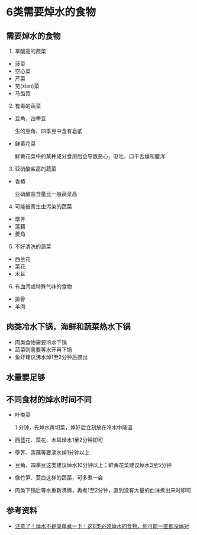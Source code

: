 # 6类需要焯水的食物

## 需要焯水的食物
1. 草酸高的蔬菜
  * 菠菜
  * 空心菜
  * 芹菜
  * 苋(xian)菜
  * 马齿苋

2. 有毒的蔬菜
  * 豆角，四季豆
   
    生的豆角、四季豆中含有皂甙

  * 鲜黄花菜

    鲜黄花菜中的某种成分食用后会导致恶心、呕吐、口干舌燥和腹泻

3. 亚硝酸盐高的蔬菜

  * 香椿
      
    亚硝酸盐含量比一般蔬菜高

4. 可能被寄生虫污染的蔬菜

  * 荸荠
  * 莲藕
  * 菱角

5. 不好清洗的蔬菜

  * 西兰花
  * 菜花
  * 木耳

6. 有血污或特殊气味的食物

  * 排骨
  * 羊肉

## 肉类冷水下锅，海鲜和蔬菜热水下锅
* 肉类食物需要冷水下锅
* 蔬菜则需要等水开再下锅
* 鱼虾建议沸水焯1至2分钟后捞出

## 水量要足够

## 不同食材的焯水时间不同
* 叶类菜
  
  1 分钟，先焯水再切菜，焯好后立刻放在冷水中降温

* 西蓝花、菜花、木耳焯水1至2分钟即可
* 荸荠、莲藕等要沸水焯1分钟以上
* 豆角、四季豆这类建议焯水10分钟以上；鲜黄花菜建议焯水3至5分钟
* 像竹笋、茭白这样的蔬菜，可多煮一会
* 肉类下锅后等水重新沸腾，再煮1至2分钟，直到没有大量的血沫煮出来时即可

## 参考资料
* [注意了！焯水不是简单煮一下！这6类必须焯水的食物，你可能一直都没焯对](https://mp.weixin.qq.com/s/007e6k7BE1sIa9yWN5ysnA)
